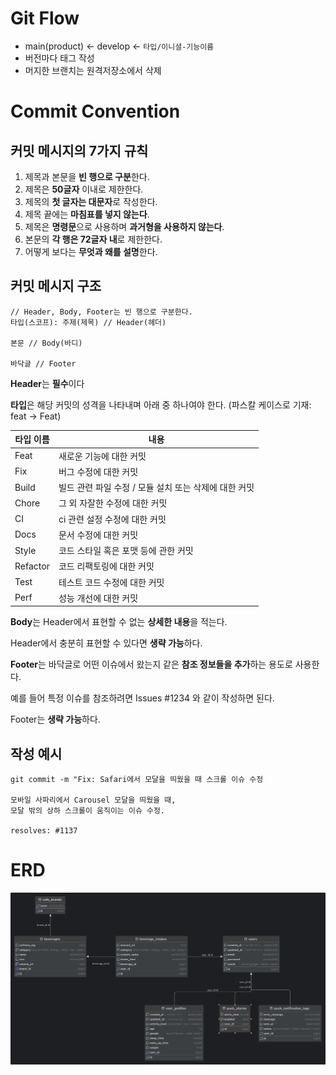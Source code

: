 # Git Flow

- main(product) <- develop ← `타입/이니셜-기능이름`
- 버전마다 태그 작성
- 머지한 브랜치는 원격저장소에서 삭제

# Commit Convention
## 커밋 메시지의 7가지 규칙

1. 제목과 본문을 **빈 행으로 구분**한다.
2. 제목은 **50글자** 이내로 제한한다.
3. 제목의 **첫 글자는 대문자**로 작성한다.
4. 제목 끝에는 **마침표를 넣지 않는다**.
5. 제목은 **명령문**으로 사용하며 **과거형을 사용하지 않는다**.
6. 본문의 **각 행은 72글자 내**로 제한한다.
7. 어떻게 보다는 **무엇과 왜를 설명**한다.

## 커밋 메시지 구조

```text
// Header, Body, Footer는 빈 행으로 구분한다.
타입(스코프): 주제(제목) // Header(헤더)

본문 // Body(바디)

바닥글 // Footer
```

**Header**는 **필수**이다

**타입**은 해당 커밋의 성격을 나타내며 아래 중 하나여야 한다. (파스칼 케이스로 기재: feat → Feat)

| 타입 이름 | 내용 |
| --- | --- |
| Feat | 새로운 기능에 대한 커밋 |
| Fix | 버그 수정에 대한 커밋 |
| Build | 빌드 관련 파일 수정 / 모듈 설치 또는 삭제에 대한 커밋 |
| Chore | 그 외 자잘한 수정에 대한 커밋 |
| CI | ci 관련 설정 수정에 대한 커밋 |
| Docs | 문서 수정에 대한 커밋 |
| Style | 코드 스타일 혹은 포맷 등에 관한 커밋 |
| Refactor | 코드 리팩토링에 대한 커밋 |
| Test | 테스트 코드 수정에 대한 커밋 |
| Perf | 성능 개선에 대한 커밋 |

**Body**는 Header에서 표현할 수 없는 **상세한 내용**을 적는다.

Header에서 충분히 표현할 수 있다면 **생략 가능**하다.

**Footer**는 바닥글로 어떤 이슈에서 왔는지 같은 **참조 정보들을 추가**하는 용도로 사용한다.

예를 들어 특정 이슈를 참조하려면 Issues #1234 와 같이 작성하면 된다.

Footer는 **생략 가능**하다.

## 작성 예시

```text
git commit -m "Fix: Safari에서 모달을 띄웠을 때 스크롤 이슈 수정

모바일 사파리에서 Carousel 모달을 띄웠을 때,
모달 밖의 상하 스크롤이 움직이는 이슈 수정.

resolves: #1137
```

# ERD
![watery_erd.png](images/watery_erd.png)